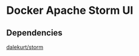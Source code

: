 # Docker Apache Storm UI

## Dependencies

[dalekurt/storm](https://registry.hub.docker.com/u/dalekurt/storm/)
